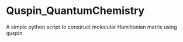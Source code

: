 # Quspin_QuantumChemistry
A simple python script to construct molecular Hamiltonian matrix using quspin
